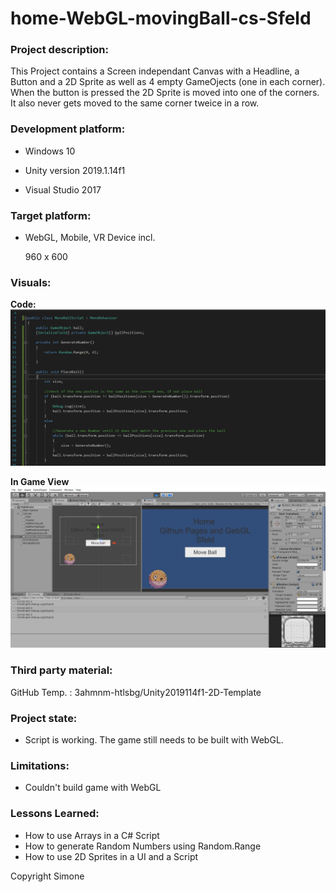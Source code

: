 # home-WebGL-movingBall-cs-Sfeld

### Project description: 
This Project contains a Screen independant Canvas with a Headline, a Button and a 2D Sprite as well as 4 empty GameOjects (one in each corner). 
When the button is pressed the 2D Sprite is moved into one of the corners. It also never gets moved to the same corner tweice in a row.

### Development platform: 

 - Windows 10

	

 - Unity version 2019.1.14f1

	

 - Visual Studio 2017
### Target platform: 
 - WebGL, Mobile, VR Device incl. 
   
   960 x 600

### Visuals: 
**Code:**
![Code](https://github.com/3ahmnm-htlsbg/home-WebGL-movingBall-cs-Sfeld/blob/master/Screenshots/Code.PNG?raw=true)

**In Game View**
![enter image description here](https://github.com/3ahmnm-htlsbg/home-WebGL-movingBall-cs-Sfeld/blob/master/Screenshots/inGame.PNG?raw=true)


### Third party material: 
GitHub Temp. : 3ahmnm-htlsbg/Unity2019114f1-2D-Template 

### Project state: 

 - Script is working.  The game still needs to be built with WebGL.

### Limitations: 

 - Couldn't build game with WebGL

### Lessons Learned: 

 - How to use  Arrays in a C# Script
 - How to generate Random Numbers using Random.Range
 - How to use 2D Sprites in a UI and a Script

Copyright  Simone